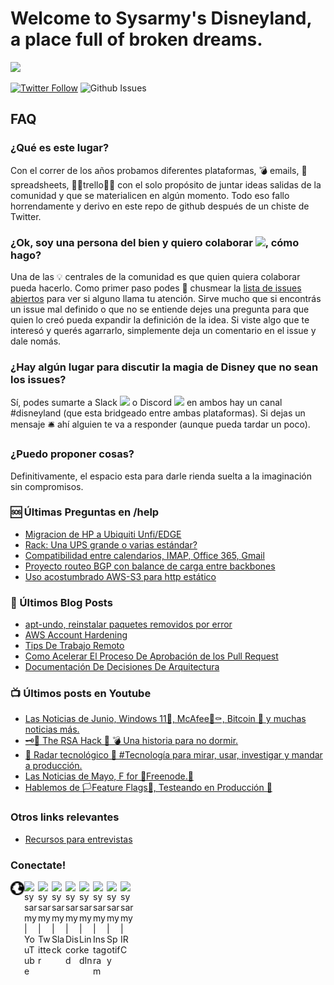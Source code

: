 # Welcome to Sysarmy's Disneyland, a place full of broken dreams.
<img src="https://raw.githubusercontent.com/sysarmy/disneyland/master/misc/images/banner_sysarmy.png">

[![Twitter Follow](https://img.shields.io/twitter/follow/sysarmy?color=1DA1F2&logo=twitter&style=for-the-badge)](https://twitter.com/intent/follow?original_referer=https%3A%2F%2Fgithub.com%2Fsysarmy&screen_name=sysarmy)
![Github Issues](https://img.shields.io/github/issues/sysarmy/disneyland?label=geniales%20ideas%20Pendientes&style=for-the-badge&logoWitdh=50) 

## FAQ

### ¿Qué es este lugar?

Con el correr de los años probamos diferentes plataformas, 💣 emails, 💩 spreadsheets, 💩💩trello💩💩 con el solo propósito de juntar ideas salidas de la comunidad y que se materialicen en algún momento. Todo eso fallo horrendamente y derivo en este repo de github después de un chiste de Twitter. 

### ¿Ok, soy una persona del bien y quiero colaborar <img src="https://raw.githubusercontent.com/sysarmy/disneyland/master/misc/images/shovel.png" width="24">, cómo hago?


Una de las 💡 centrales de la comunidad es que quien quiera colaborar pueda hacerlo. Como primer paso podes 🔎 chusmear la [lista de issues abiertos](https://github.com/sysarmy/disneyland/issues) para ver si alguno llama tu atención. Sirve mucho que si encontrás un issue mal definido o que no se entiende dejes una pregunta para que quien lo creó pueda expandir la definición de la idea. Si viste algo que te interesó y querés agarrarlo, simplemente deja un comentario en el issue y dale nomás.

### ¿Hay algún lugar para discutir la magia de Disney que no sean los issues?

Sí, podes sumarte a Slack [<img width="15px" src="https://cdn.jsdelivr.net/npm/simple-icons@v3/icons/slack.svg" />][slack]
 o Discord [<img width="15px" src="https://cdn.jsdelivr.net/npm/simple-icons@v3/icons/discord.svg" />][discord] en ambos hay un canal #disneyland (que esta bridgeado entre ambas plataformas). Si dejas un mensaje 🛎️ ahí alguien te va a responder (aunque pueda tardar un poco).

### ¿Puedo proponer cosas?

Definitivamente, el espacio esta para darle rienda suelta a la imaginación sin compromisos.

### 🆘 Últimas Preguntas en /help

<!-- HELP:START -->
- [Migracion de HP a Ubiquiti Unfi/EDGE](https://help.sysarmy.com/discussion/4839/migracion-de-hp-a-ubiquiti-unfi-edge)
- [Rack: Una UPS grande o varias estándar?](https://help.sysarmy.com/discussion/4838/rack-una-ups-grande-o-varias-estandar)
- [Compatibilidad entre calendarios, IMAP, Office 365, Gmail](https://help.sysarmy.com/discussion/4837/compatibilidad-entre-calendarios-imap-office-365-gmail)
- [Proyecto routeo BGP con balance de carga entre backbones](https://help.sysarmy.com/discussion/4836/proyecto-routeo-bgp-con-balance-de-carga-entre-backbones)
- [Uso acostumbrado AWS-S3 para http estático](https://help.sysarmy.com/discussion/4835/uso-acostumbrado-aws-s3-para-http-estatico)
<!-- HELP:END -->

### 📕 Últimos Blog Posts

<!-- BLOG-POST-LIST:START -->
- [apt-undo, reinstalar paquetes removidos por error](https://sysarmy.com/blog/posts/apt-undo/)
- [AWS Account Hardening](https://sysarmy.com/blog/posts/aws-account-hardening/)
- [Tips De Trabajo Remoto](https://sysarmy.com/blog/posts/tips-de-trabajo-remoto/)
- [Como Acelerar El Proceso De Aprobación de los Pull Request](https://sysarmy.com/blog/posts/como-acelerar-el-proceso-de-pull-request/)
- [Documentación De Decisiones De Arquitectura](https://sysarmy.com/blog/posts/documentacion-decisiones-de-arquitectura/)
<!-- BLOG-POST-LIST:END -->

### 📺 Últimos posts en Youtube

<!-- YOUTUBE:START -->
- [Las Noticias de Junio,  Windows 11📎, McAfee🔪⚰️, Bitcoin 💸 y muchas noticias más.](https://www.youtube.com/watch?v=jfLgJ-f6SUA)
- [🗝️🔑 The RSA Hack 🔐 💣 Una historia para no dormir.](https://www.youtube.com/watch?v=TryUgLQ8N1A)
- [📡 Radar tecnológico 📡 #Tecnología para mirar, usar, investigar y mandar a producción.](https://www.youtube.com/watch?v=_YEFxWQVjAk)
- [Las Noticias de Mayo, F for 🥀Freenode.🥀](https://www.youtube.com/watch?v=1x6tPIFA3QE)
- [Hablemos de 🏳️Feature Flags🚩, Testeando en Producción 🏁](https://www.youtube.com/watch?v=7JdrTNESCFY)
<!-- YOUTUBE:END -->

### Otros links relevantes
- [Recursos para entrevistas](https://github.com/Olshansk/interview)

### Conectate!

[<img align="left" alt="sysarmy" width="22px" src="https://raw.githubusercontent.com/iconic/open-iconic/master/svg/globe.svg" />][website]
[<img align="left" alt="sysarmy | YouTube" width="22px" src="https://cdn.jsdelivr.net/npm/simple-icons@v3/icons/youtube.svg" />][youtube]
[<img align="left" alt="sysarmy | Twitter" width="22px" src="https://cdn.jsdelivr.net/npm/simple-icons@v3/icons/twitter.svg" />][twitter]
[<img align="left" alt="sysarmy | Slack" width="22px" src="https://cdn.jsdelivr.net/npm/simple-icons@v3/icons/slack.svg" />][slack]
[<img align="left" alt="sysarmy | Discord" width="22px" src="https://cdn.jsdelivr.net/npm/simple-icons@v3/icons/discord.svg" />][discord]
[<img align="left" alt="sysarmy | LinkedIn" width="22px" src="https://cdn.jsdelivr.net/npm/simple-icons@v3/icons/linkedin.svg" />][linkedin]
[<img align="left" alt="sysarmy | Instagram" width="22px" src="https://cdn.jsdelivr.net/npm/simple-icons@v3/icons/instagram.svg" />][instagram]
[<img align="left" alt="sysarmy | Spotify" width="22px" src="https://cdn.jsdelivr.net/npm/simple-icons@v3/icons/spotify.svg" />][spotify]
[<img align="left" alt="sysarmy | IRC" width="22px" src="https://cdn.jsdelivr.net/npm/simple-icons@v3/icons/wechat.svg" />][irc]


[website]: https://sysarmy.com
[slack]: https://sysar.my/slack
[discord]: https://sysar.my/discord 
[blog]: https://sysarmy.com/blog
[twitter]: https://twitter.com/sysarmy
[youtube]: https://youtube.com/sysarmyar
[spotify]: https://sysar.my/spotify
[instagram]: https://www.instagram.com/sysarmy/
[linkedin]: https://www.linkedin.com/groups/4736196
[irc]: https://webchat.freenode.net/?channels=#sysarmy
[icons]: https://simpleicons.org
